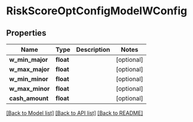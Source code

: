 # RiskScoreOptConfigModelWConfig

## Properties
Name | Type | Description | Notes
------------ | ------------- | ------------- | -------------
**w_min_major** | **float** |  | [optional] 
**w_max_major** | **float** |  | [optional] 
**w_min_minor** | **float** |  | [optional] 
**w_max_minor** | **float** |  | [optional] 
**cash_amount** | **float** |  | [optional] 

[[Back to Model list]](../README.md#documentation-for-models) [[Back to API list]](../README.md#documentation-for-api-endpoints) [[Back to README]](../README.md)



